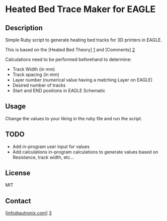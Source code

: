 Heated Bed Trace Maker for EAGLE
======

Description
---
Simple Ruby script to generate heating bed tracks for 3D printers in EAGLE.

This is based on the [Heated Bed Theory] [1] and [Comments] [2]

Calculations need to be performed beforehand to determine:
* Track Width (in mm)
* Track spacing (in mm)
* Layer number (numerical value having a matching Layer on EAGLE)
* Desired number of tracks
* Start and END positions in EAGLE Schematic

Usage
-----
Change the values to your liking in the ruby file and run the script.

TODO
----
* Add in-program user input for values
* Add calculations in-program calculations to generate values based on Resistance, track width, etc...

License
------
MIT

Contact
-------
[info@autronix.com] [3]

[1]:http://reprap.org/wiki/Heated_Bed_Theory
[2]:http://reprap.org/wiki/Talk:Heated_Bed_Theory
[3]:mailto:info@autronix.com

